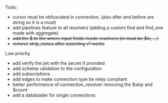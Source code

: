 Todo:
- cursor must be obfuscated in connection, (also after and before are string so it is a must)
- add pipelines feature to all resolvers (adding a custom find and find_one made with aggregate)
- ~~add the $ to the where input fields inside resolvers (in must be $in, ...)~~
- ~~remove strip_nones after asserting v1 works~~

Low priority
- add verify the jwt with the secret if provided
- add schema validation to the configuration
- add subscriptions
- add edges to make connection type be relay compliant 
- better performance of connection_resolver removing the $skip and $count
- add a dataloader for single connections
